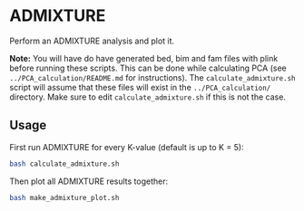 # ADMIXTURE

Perform an ADMIXTURE analysis and plot it.

__Note:__ You will have do have generated bed, bim and fam files with plink before
running these scripts. This can be done while calculating PCA (see
`../PCA_calculation/README.md` for instructions). The `calculate_admixture.sh`
script will assume that these files will exist in the `../PCA_calculation/`
directory. Make sure to edit `calculate_admixture.sh` if this is not the case.

## Usage
First run ADMIXTURE for every K-value (default is up to K = 5):
```bash
bash calculate_admixture.sh
```

Then plot all ADMIXTURE results together:
```bash
bash make_admixture_plot.sh
```
